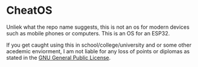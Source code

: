 # CheatOS
Unliek what the repo name suggests, this is not an os for modern devices such as mobile phones or computers. This is an OS for an ESP32.

If you get caught using this in school/college/university and or some other acedemic enviorment, I am not liable for any loss of points or diplomas as stated in the [GNU General Public License](https://github.com/AvocadoKings/CheatOS/blob/main/LICENSE).
